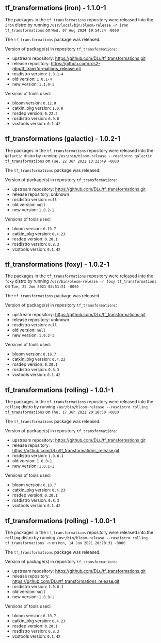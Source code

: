 ## tf_transformations (iron) - 1.1.0-1

The packages in the `tf_transformations` repository were released into the `iron` distro by running `/usr/local/bin/bloom-release -r iron tf_transformations` on `Wed, 07 Aug 2024 19:54:34 -0000`

The `tf_transformations` package was released.

Version of package(s) in repository `tf_transformations`:

- upstream repository: https://github.com/DLu/tf_transformations.git
- release repository: https://github.com/ros2-gbp/tf_transformations_release.git
- rosdistro version: `1.0.1-4`
- old version: `1.0.1-4`
- new version: `1.1.0-1`

Versions of tools used:

- bloom version: `0.12.0`
- catkin_pkg version: `1.0.0`
- rosdep version: `0.22.2`
- rosdistro version: `0.9.0`
- vcstools version: `0.1.42`


## tf_transformations (galactic) - 1.0.2-1

The packages in the `tf_transformations` repository were released into the `galactic` distro by running `/usr/bin/bloom-release --rosdistro galactic tf_transformations` on `Tue, 22 Jun 2021 13:22:49 -0000`

The `tf_transformations` package was released.

Version of package(s) in repository `tf_transformations`:

- upstream repository: https://github.com/DLu/tf_transformations.git
- release repository: unknown
- rosdistro version: `null`
- old version: `null`
- new version: `1.0.2-1`

Versions of tools used:

- bloom version: `0.10.7`
- catkin_pkg version: `0.4.23`
- rosdep version: `0.20.1`
- rosdistro version: `0.8.3`
- vcstools version: `0.1.42`


## tf_transformations (foxy) - 1.0.2-1

The packages in the `tf_transformations` repository were released into the `foxy` distro by running `/usr/bin/bloom-release -r foxy tf_transformations` on `Tue, 22 Jun 2021 02:51:51 -0000`

The `tf_transformations` package was released.

Version of package(s) in repository `tf_transformations`:

- upstream repository: https://github.com/DLu/tf_transformations.git
- release repository: unknown
- rosdistro version: `null`
- old version: `null`
- new version: `1.0.2-1`

Versions of tools used:

- bloom version: `0.10.7`
- catkin_pkg version: `0.4.23`
- rosdep version: `0.20.1`
- rosdistro version: `0.8.3`
- vcstools version: `0.1.42`


## tf_transformations (rolling) - 1.0.1-1

The packages in the `tf_transformations` repository were released into the `rolling` distro by running `/usr/bin/bloom-release --rosdistro rolling tf_transformations` on `Thu, 17 Jun 2021 20:18:50 -0000`

The `tf_transformations` package was released.

Version of package(s) in repository `tf_transformations`:

- upstream repository: https://github.com/DLu/tf_transformations.git
- release repository: https://github.com/DLu/tf_transformations_release.git
- rosdistro version: `1.0.0-1`
- old version: `1.0.0-1`
- new version: `1.0.1-1`

Versions of tools used:

- bloom version: `0.10.7`
- catkin_pkg version: `0.4.23`
- rosdep version: `0.20.1`
- rosdistro version: `0.8.3`
- vcstools version: `0.1.42`


## tf_transformations (rolling) - 1.0.0-1

The packages in the `tf_transformations` repository were released into the `rolling` distro by running `/usr/bin/bloom-release --rosdistro rolling tf_transformations -n` on `Mon, 14 Jun 2021 20:28:31 -0000`

The `tf_transformations` package was released.

Version of package(s) in repository `tf_transformations`:

- upstream repository: https://github.com/DLu/tf_transformations.git
- release repository: https://github.com/DLu/tf_transformations_release.git
- rosdistro version: `1.0.0-1`
- old version: `null`
- new version: `1.0.0-1`

Versions of tools used:

- bloom version: `0.10.7`
- catkin_pkg version: `0.4.23`
- rosdep version: `0.20.1`
- rosdistro version: `0.8.3`
- vcstools version: `0.1.42`


